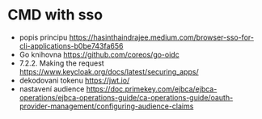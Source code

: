 # CMD with sso

- popis principu https://hasinthaindrajee.medium.com/browser-sso-for-cli-applications-b0be743fa656
- Go knihovna https://github.com/coreos/go-oidc
- 7.2.2. Making the request https://www.keycloak.org/docs/latest/securing_apps/
- dekodovani tokenu https://jwt.io/
- nastavení audience https://doc.primekey.com/ejbca/ejbca-operations/ejbca-operations-guide/ca-operations-guide/oauth-provider-management/configuring-audience-claims


